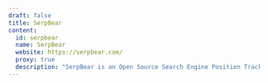 ```yaml
---
draft: false
title: SerpBear
content:
  id: serpbear
  name: SerpBear
  website: https://serpbear.com/
  proxy: true
  description: "SerpBear is an Open Source Search Engine Position Tracking App. It allows you to track your website's keyword positions in Google and get notified of their positions."
---
```

